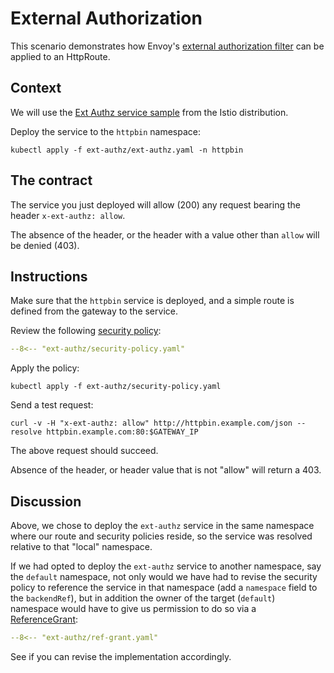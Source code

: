 # External Authorization

This scenario demonstrates how Envoy's [external authorization filter](https://www.envoyproxy.io/docs/envoy/v1.30.4/intro/arch_overview/security/ext_authz_filter#arch-overview-ext-authz) can be applied to an HttpRoute.

## Context

We will use the [Ext Authz service sample](https://github.com/istio/istio/tree/master/samples/extauthz) from the Istio distribution.

Deploy the service to the `httpbin` namespace:

```shell
kubectl apply -f ext-authz/ext-authz.yaml -n httpbin
```

## The contract

The service you just deployed will allow (200) any request bearing the header `x-ext-authz: allow`.

The absence of the header, or the header with a value other than `allow` will be denied (403).

## Instructions

Make sure that the `httpbin` service is deployed, and a simple route is defined from the gateway to the service.

Review the following [security policy](https://gateway.envoyproxy.io/docs/api/extension_types/#securitypolicy):

```yaml linenums="1"
--8<-- "ext-authz/security-policy.yaml"
```

Apply the policy:

```shell
kubectl apply -f ext-authz/security-policy.yaml
```

Send a test request:

```shell
curl -v -H "x-ext-authz: allow" http://httpbin.example.com/json --resolve httpbin.example.com:80:$GATEWAY_IP
```

The above request should succeed.

Absence of the header, or header value that is not "allow" will return a 403.

## Discussion

Above, we chose to deploy the `ext-authz` service in the same namespace where our route and security policies reside, so the service was resolved relative to that "local" namespace.

If we had opted to deploy the `ext-authz` service to another namespace, say the `default` namespace, not only would we have had to revise the security policy to reference the service in that namespace (add a `namespace` field to the `backendRef`), but in addition the owner of the target (`default`) namespace would have to give us permission to do so via a [ReferenceGrant](https://gateway-api.sigs.k8s.io/api-types/referencegrant/):

```yaml linenums="1"
--8<-- "ext-authz/ref-grant.yaml"
```

See if you can revise the implementation accordingly.